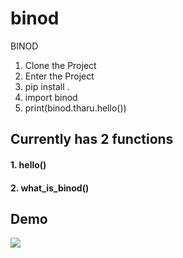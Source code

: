 # binod
BINOD

1. Clone the Project
2. Enter the Project
3. pip install .
4. import binod
5. print(binod.tharu.hello())

## Currently has 2 functions 

#### 1. hello()
#### 2. what_is_binod()

## Demo 

![]('https://github.com/ayushmankumar7/binod/blob/master/extra/use.jpg?raw=true')
